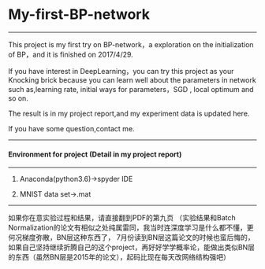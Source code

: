 

# My-first-BP-network
---
This project is my first try on BP-network，a exploration on the initialization of BP，and it is finished on 2017/4/29. 

If you have interest in DeepLearning，you can try this project as your Knocking brick because you can learn well about the parameters in network such as,learning rate, initial ways for parameters，SGD , local optimum and so on. 

The result is in my project report,and my experiment data is updated here.

If you have some question,contact me.

---
#### Environment for project (Detail in my project report)

---

1. Anaconda(python3.6)->spyder IDE
  

2. MNIST data set->.mat
   
---

如果你在意实验过程和结果，请直接翻到PDF的第九页
（实验结果和Batch Normalization的论文有相似之处纯属雷同，我当时连深度学习是什么都不懂，更何况梯度弥散，BN层这种东西了，
7月份读到BN层这篇论文的时候也蛮后悔的，如果自己坚持继续折腾自己的这个project，再好好学学概率论，能做出类似BN层的东西（虽然BN层是2015年的论文），起码比现在每天改网络结构强吧）
